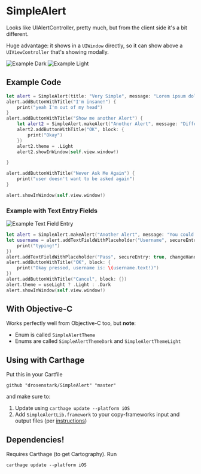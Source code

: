 # SimpleAlert
Looks like UIAlertController, pretty much, but from the client side it's a bit different.

Huge advantage: it shows in a `UIWindow` directly, so it can show above a `UIViewController` that's showing modally.

![Example Dark](http://dr2050.com/automatic-images/SimpleAlertDark.png)
![Example Light](http://dr2050.com/automatic-images/SimpleAlertLight.png)


## Example Code

```swift
let alert = SimpleAlert(title: "Very Simple", message: "Lorem ipsum dolor sit amet, consectetur adipiscing elit. Donec quam quam, posuere eu diam ut, imperdiet bibendum magna. Integer ut luctus enim, vel fermentum enim. Aenean elementum cursus metus, sit amet\n\niaculis tellus suscipit ac. Cras nec ex in ex auctor convallis. Nullam fermentum quam nibh, eget iaculis sapien eleifend eu. Proin arcu diam, laoreet non egestas nec, bibendum non neque.\n\nAre you really sure you want to do this?")
alert.addButtonWithTitle("I'm insane!") {
    print("yeah I'm out of my head")
}
alert.addButtonWithTitle("Show me another Alert") {
    let alert2 = SimpleAlert.makeAlert("Another Alert", message: "Different theme, get it?");
    alert2.addButtonWithTitle("OK", block: {
        print("Okay")
    })
    alert2.theme = .Light
    alert2.showInWindow(self.view.window!)

}

alert.addButtonWithTitle("Never Ask Me Again") {
    print("user doesn't want to be asked again")
}

alert.showInWindow(self.view.window!)
```

### Example with Text Entry Fields

![Example Text Field Entry](http://dr2050.com/automatic-images/SimpleAlertUsernamePass.png)

```swift
let alert = SimpleAlert.makeAlert("Another Alert", message: "You could fill out these boxes.");
let username = alert.addTextFieldWithPlaceholder("Username", secureEntry: false, changeHandler: { (textField) in
    print("typing!")
})
alert.addTextFieldWithPlaceholder("Pass", secureEntry: true, changeHandler: nil)
alert.addButtonWithTitle("OK", block: {
    print("Okay pressed, username is: \(username.text!)")
})
alert.addButtonWithTitle("Cancel", block: {})
alert.theme = useLight ? .Light : .Dark
alert.showInWindow(self.view.window!)
```



## With Objective-C

Works perfectly well from Objective-C too, but **note**:
- Enum is called `SimpleAlertTheme`
- Enums are called `SimpleAlertThemeDark` and `SimpleAlertThemeLight`

## Using with Carthage

Put this in your Cartfile

`github "drosenstark/SimpleAlert" "master"`

and make sure to:
1. Update using `carthage update --platform iOS`
1. Add `SimpleAlertLib.framework` to your copy-frameworks input and output files (per [instructions](https://github.com/Carthage/Carthage#getting-started))


## Dependencies!

Requires Carthage (to get Cartography). Run

`carthage update --platform iOS`

